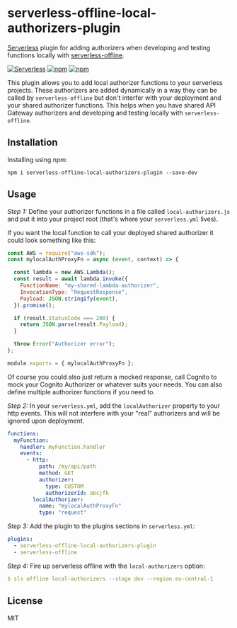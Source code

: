 # serverless-offline-local-authorizers-plugin

[Serverless](http://www.serverless.com) plugin for adding authorizers when developing and testing
functions locally with [serverless-offline](https://github.com/dherault/serverless-offline).

[![Serverless](http://public.serverless.com/badges/v3.svg)](http://www.serverless.com)
[![npm](https://img.shields.io/npm/v/serverless-offline-local-authorizers-plugin.svg)](https://www.npmjs.com/package/serverless-offline-local-authorizers-plugin)
[![npm](https://img.shields.io/npm/l/serverless-offline-local-authorizers-plugin.svg)](https://www.npmjs.com/package/serverless-offline-local-authorizers-plugin)

This plugin allows you to add local authorizer functions to your serverless projects. These authorizers
are added dynamically in a way they can be called by `serverless-offline` but don't interfer with your
deployment and your shared authorizer functions. This helps when you have shared API Gateway authorizers
and developing and testing locally with `serverless-offline`.

## Installation

Installing using npm:

```
npm i serverless-offline-local-authorizers-plugin --save-dev
```

## Usage

*Step 1:* Define your authorizer functions in a file called `local-authorizers.js` and put it into your
project root (that's where your `serverless.yml` lives).

If you want the local function to call your deployed shared authorizer it could look something
like this:

```javascript
const AWS = require("aws-sdk");
const mylocalAuthProxyFn = async (event, context) => {

  const lambda = new AWS.Lambda();
  const result = await lambda.invoke({
    FunctionName: "my-shared-lambda-authorizer",
    InvocationType: "RequestResponse",
    Payload: JSON.stringify(event),
  }).promise();

  if (result.StatusCode === 200) {
    return JSON.parse(result.Payload);
  }

  throw Error("Authorizer error");
};

module.exports = { mylocalAuthProxyFn };

```

Of course you could also just return a mocked response, call Cognito to mock your Cognito Authorizer or
whatever suits your needs. You can also define multiple authorizer functions if you need to.

*Step 2:* In your `serverless.yml`, add the `localAuthorizer` property to your http events. This will not interfere
with your "real" authorizers and will be ignored upon deployment. 

```yaml
functions:
  myFunction:
    handler: myFunction.handler
    events:
      - http:
          path: /my/api/path
          method: GET
          authorizer:
            type: CUSTOM
            authorizerId: abcjfk
        localAuthorizer:
          name: "mylocalAuthProxyFn"
          type: "request"

```

*Step 3:* Add the plugin to the plugins sections in `serverless.yml`:

```yaml
plugins:
  - serverless-offline-local-authorizers-plugin
  - serverless-offline
```

*Step 4:* Fire up serverless offline with the `local-authorizers` option:

```yaml
$ sls offline local-authorizers --stage dev --region eu-central-1
```

## License

MIT
